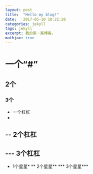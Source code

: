 ```yaml
---
layout: post
title:  "Hello my blog!"
date:   2017-05-10 10:21:20
categories: jekyll
tags: jekyll
excerpt: 我的第一篇博客。
mathjax: true
---
```

# 一个“#”
## 2个
### 3个
 
- 一个杠杠
-

-- 2个杠杠
--

--- 3个杠杠
---

* 1个星星*
** 2个星星**
*** 3个星星***
